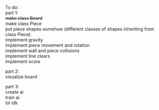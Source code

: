 To do:  
part 1:  
~~make class Board~~  
make class Piece  
put piece shapes somehow (different classes of shapes inheriting from class Piece)  
implement gravity  
implement piece movement and rotation  
implement wall and piece collisions  
implement line clears  
implement score  

part 2:  
visualize board  

part 3:  
create ai  
train ai  
lol idk  

